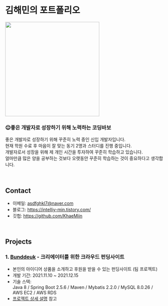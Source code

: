 

# 김해민의 포트폴리오

<img src="https://user-images.githubusercontent.com/91078445/150670298-f1570f95-88f1-454a-aa54-ff4d153ed9d2.jpg" width="300" height="300"/><br>
### :relieved:좋은 개발자로 성장하기 위해 노력하는 코딩바보
좋은 개발자로 성장하기 위해 꾸준히 노력 중인 신입 개발자입니다.<br>
현재 학원 수료 후 마음이 잘 맞는 동기 2명과 스터디를 진행 중입니다.<br>
개발자로서 성장을 위해 제 개인 시간을 투자하여 꾸준히 학습하고 있습니다.<br>
얼마만큼 많은 양을 공부하는 것보다 오랫동안 꾸준히 학습하는 것이 중요하다고 생각합니다.<br>

</br>

## Contact
- 이메일: asdfghkl7@naver.com
- 블로그: https://intelliy-min.tistory.com/
- 깃헙: https://github.com/KhaeMiin

</br>

## Projects
### 1. [Bunddeuk](https://github.com/KhaeMiin/Final_Team_Project) - 크리에이터를 위한 크라우드 펀딩사이트
- 본인의 아이디어 상품을 소개하고 후원을 받을 수 있는 펀딩사이트 (팀 프로젝트)  
- 개발 기간: 2021.11.10 ~ 2021.12.15    
- 기술 스택:  
Java 8 / Spring Boot 2.5.6 / Maven / Mybatis 2.2.0  / MySQL 8.0.26 / AWS EC2 / AWS RDS
- [프로젝트 상세 설명](https://github.com/KhaeMiin/Final_Team_Project) 참고

